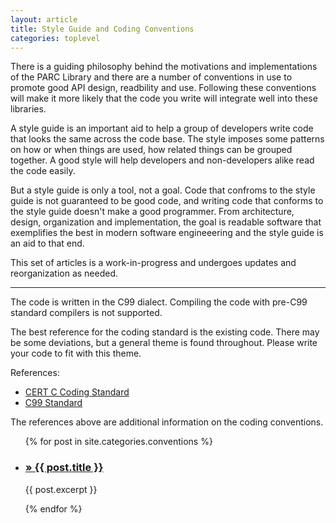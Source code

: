 ```yaml
---
layout: article
title: Style Guide and Coding Conventions
categories: toplevel
---
```

There is a guiding philosophy behind the motivations and implementations of the PARC Library and there
are a number of conventions in use to promote good API design, readbility and use.
Following these conventions will make it more likely that the code you write will integrate well into these libraries.

A style guide is an important aid to help a group of developers write code that looks the same across the code base.
The style imposes some patterns on how or when things are used,
how related things can be grouped together.
A good style will help developers and non-developers alike read the code easily.

But a style guide is only a tool, not a goal.
Code that confroms to the style guide is not guaranteed to be good code,
and writing code that conforms to the style guide doesn't make a good programmer.
From architecture, design, organization and implementation,
the goal is readable software that exemplifies the best in modern
software engineeering and the style guide is an aid to that end.

This set of articles is a work-in-progress and undergoes updates and reorganization as needed.

------------------------

The code is written in the  C99 dialect.
Compiling the code with pre-C99 standard compilers is not supported.

The best reference for the coding standard is the existing code.
There may be some deviations, but a general theme is found throughout.
Please write your code to fit with this theme.

References:

* [CERT C Coding Standard](https://www.securecoding.cert.org/confluence/display/seccode/CERT+C+Coding+Standard)
* [C99 Standard](http://www.open-std.org/jtc1/sc22/wg14/www/docs/n1124.pdf "Title")

The references above are additional information on the coding conventions.

<ul id="blog-posts" class="posts">
  {% for post in site.categories.conventions %}
    <li>
      <h3><a href="{{site.baseurl}}{{ post.url }}">&raquo; {{ post.title }}</a></h3>        
        <p>{{ post.excerpt }}</p>
    </li>
  {% endfor %}
</ul>
    